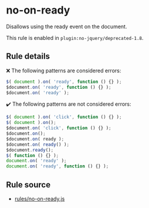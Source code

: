 # no-on-ready

Disallows using the ready event on the document.

This rule is enabled in `plugin:no-jquery/deprecated-1.8`.

## Rule details

❌ The following patterns are considered errors:
```js
$( document ).on( 'ready', function () {} );
$document.on( 'ready', function () {} );
$document.on( 'ready' );
```

✔️ The following patterns are not considered errors:
```js
$( document ).on( 'click', function () {} );
$( document ).on();
$document.on( 'click', function () {} );
$document.on();
$document.on( ready );
$document.on( ready() );
$document.ready();
$( function () {} );
document.on( 'ready' );
document.on( 'ready', function () {} );
```
## Rule source

* [rules/no-on-ready.js](../rules/no-on-ready.js)
